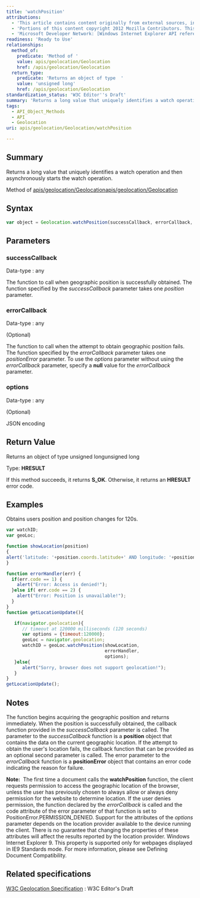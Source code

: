 ```yaml
---
title: 'watchPosition'
attributions:
  - 'This article contains content originally from external sources, including ones licensed under the CC-BY-SA license. [![cc-by-sa-small-wpd.png](/assets/public/c/c8/cc-by-sa-small-wpd.png)](http://creativecommons.org/licenses/by-sa/3.0/us/)'
  - 'Portions of this content copyright 2012 Mozilla Contributors. This article contains work licensed under the Creative Commons Attribution-Sharealike License v2.5 or later. The original work is available at Mozilla Developer Network: [Article](https://developer.mozilla.org/en-US/docs/Using_geolocation)'
  - 'Microsoft Developer Network: [Windows Internet Explorer API reference Article](http://msdn.microsoft.com/en-us/library/ie/hh828809%28v=vs.85%29.aspx)'
readiness: 'Ready to Use'
relationships:
  method_of:
    predicate: 'Method of '
    value: apis/geolocation/Geolocation
    href: /apis/geolocation/Geolocation
  return_type:
    predicate: 'Returns an object of type  '
    value: 'unsigned long'
    href: /apis/geolocation/Geolocation
standardization_status: 'W3C Editor''s Draft'
summary: 'Returns a long value that uniquely identifies a watch operation and then asynchronously starts the watch operation.'
tags:
  - API_Object_Methods
  - API
  - Geolocation
uri: apis/geolocation/Geolocation/watchPosition

---
```

## Summary

Returns a long value that uniquely identifies a watch operation and then asynchronously starts the watch operation.

Method of [apis/geolocation/Geolocation](/apis/geolocation/Geolocation)[apis/geolocation/Geolocation](/apis/geolocation/Geolocation)

## Syntax

``` js
var object = Geolocation.watchPosition(successCallback, errorCallback, options);
```

## Parameters

### successCallback

 Data-type
:   any

 The function to call when geographic position is successfully obtained. The function specified by the *successCallback* parameter takes one *position* parameter.

### errorCallback

 Data-type
:   any

(Optional)

The function to call when the attempt to obtain geographic position fails. The function specified by the *errorCallback* parameter takes one *positionError* parameter. To use the *options* parameter without using the *errorCallback* parameter, specify a **null** value for the *errorCallback* parameter.

### options

 Data-type
:   any

(Optional)

JSON encoding

## Return Value

Returns an object of type unsigned longunsigned long

Type: **HRESULT**

If this method succeeds, it returns **S\_OK**. Otherwise, it returns an **HRESULT** error code.

## Examples

Obtains users position and position changes for 120s.

``` js
var watchID;
var geoLoc;

function showLocation(position)
{
alert('latitude: '+position.coords.latitude+' AND longitude: '+position.coords.longitude);
}

function errorHandler(err) {
  if(err.code == 1) {
    alert("Error: Access is denied!");
  }else if( err.code == 2) {
    alert("Error: Position is unavailable!");
  }
}
function getLocationUpdate(){

   if(navigator.geolocation){
      // timeout at 120000 milliseconds (120 seconds)
      var options = {timeout:120000};
      geoLoc = navigator.geolocation;
      watchID = geoLoc.watchPosition(showLocation,
                                     errorHandler,
                                     options);
   }else{
      alert("Sorry, browser does not support geolocation!");
   }
}
getLocationUpdate();
```

## Notes

The function begins acquiring the geographic position and returns immediately. When the position is successfully obtained, the callback function provided in the *successCallback* parameter is called. The parameter to the *successCallback* function is a **position** object that contains the data on the current geographic location. If the attempt to obtain the user's location fails, the callback function that can be provided as an optional second parameter is called. The error parameter to the *errorCallback* function is a **positionError** object that contains an error code indicating the reason for failure.

**Note:**  The first time a document calls the **watchPosition** function, the client requests permission to access the geographic location of the browser, unless the user has previously chosen to always allow or always deny permission for the website to determine location. If the user denies permission, the function declared by the *errorCallback* is called and the code attribute of the error parameter of that function is set to PositionError.PERMISSION\_DENIED. Support for the attributes of the *options* parameter depends on the location provider available to the device running the client. There is no guarantee that changing the properties of these attributes will affect the results reported by the location provider. Windows Internet Explorer 9. This property is supported only for webpages displayed in IE9 Standards mode. For more information, please see Defining Document Compatibility.

## Related specifications

[W3C Geolocation Specification](http://dev.w3.org/geo/api/spec-source.html)
:   W3C Editor's Draft

